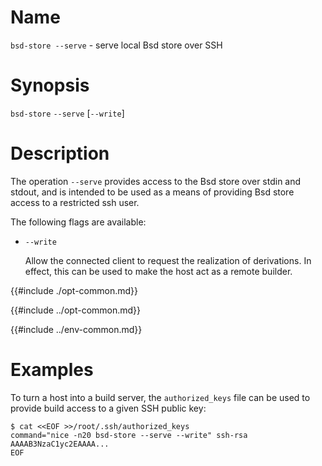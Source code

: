 # Name

`bsd-store --serve` - serve local Bsd store over SSH

# Synopsis

`bsd-store` `--serve` [`--write`]

# Description

The operation `--serve` provides access to the Bsd store over stdin and
stdout, and is intended to be used as a means of providing Bsd store
access to a restricted ssh user.

The following flags are available:

- `--write`

  Allow the connected client to request the realization of
  derivations. In effect, this can be used to make the host act as a
  remote builder.

{{#include ./opt-common.md}}

{{#include ../opt-common.md}}

{{#include ../env-common.md}}

# Examples

To turn a host into a build server, the `authorized_keys` file can be
used to provide build access to a given SSH public key:

```console
$ cat <<EOF >>/root/.ssh/authorized_keys
command="nice -n20 bsd-store --serve --write" ssh-rsa AAAAB3NzaC1yc2EAAAA...
EOF
```


